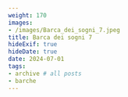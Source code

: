 ```yaml
---
weight: 170
images:
- /images/Barca_dei_sogni_7.jpeg
title: Barca dei sogni 7
hideExif: true
hideDate: true
date: 2024-07-01
tags:
- archive # all posts
- barche
---
```

